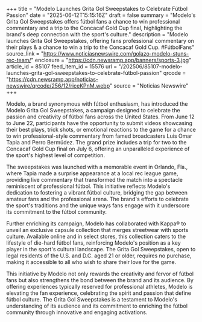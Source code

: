 +++
title = "Modelo Launches Grita Gol Sweepstakes to Celebrate Fútbol Passion"
date = "2025-06-12T15:15:16Z"
draft = false
summary = "Modelo's Grita Gol Sweepstakes offers fútbol fans a chance to win professional commentary and a trip to the Concacaf Gold Cup final, highlighting the brand's deep connection with the sport's culture."
description = "Modelo launches Grita Gol Sweepstakes, offering fans professional commentary on their plays & a chance to win a trip to the Concacaf Gold Cup. #FútbolFans"
source_link = "https://www.noticiasnewswire.com/golazo-modelo-stuns-rec-team/"
enclosure = "https://cdn.newsramp.app/banners/sports-3.jpg"
article_id = 85107
feed_item_id = 15576
url = "/202506/85107-modelo-launches-grita-gol-sweepstakes-to-celebrate-fútbol-passion"
qrcode = "https://cdn.newsramp.app/noticias-newswire/qrcode/256/12/riceKPnM.webp"
source = "Noticias Newswire"
+++

<p>Modelo, a brand synonymous with fútbol enthusiasm, has introduced the Modelo Grita Gol Sweepstakes, a campaign designed to celebrate the passion and creativity of fútbol fans across the United States. From June 12 to June 22, participants have the opportunity to submit videos showcasing their best plays, trick shots, or emotional reactions to the game for a chance to win professional-style commentary from famed broadcasters Luis Omar Tapia and Perro Bermúdez. The grand prize includes a trip for two to the Concacaf Gold Cup final on July 6, offering an unparalleled experience of the sport's highest level of competition.</p><p>The sweepstakes was launched with a memorable event in Orlando, Fla., where Tapia made a surprise appearance at a local rec league game, providing live commentary that transformed the match into a spectacle reminiscent of professional fútbol. This initiative reflects Modelo's dedication to fostering a vibrant fútbol culture, bridging the gap between amateur fans and the professional arena. The brand's efforts to celebrate the sport's traditions and the unique ways fans engage with it underscore its commitment to the fútbol community.</p><p>Further enriching its campaign, Modelo has collaborated with Kappa® to unveil an exclusive capsule collection that merges streetwear with sports culture. Available online and in select stores, this collection caters to the lifestyle of die-hard fútbol fans, reinforcing Modelo's position as a key player in the sport's cultural landscape. The Grita Gol Sweepstakes, open to legal residents of the U.S. and D.C. aged 21 or older, requires no purchase, making it accessible to all who wish to share their love for the game.</p><p>This initiative by Modelo not only rewards the creativity and fervor of fútbol fans but also strengthens the bond between the brand and its audience. By offering experiences typically reserved for professional athletes, Modelo is elevating the fan experience, celebrating the spirit and passion that define fútbol culture. The Grita Gol Sweepstakes is a testament to Modelo's understanding of its audience and its commitment to enriching the fútbol community through innovative and engaging activations.</p>